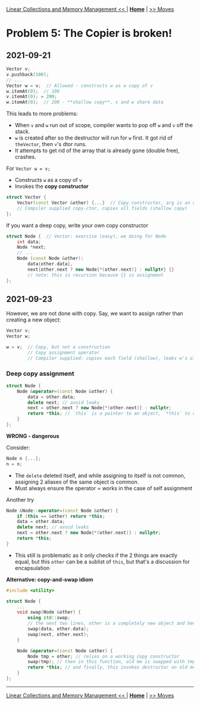 [Linear Collections and Memory Management << ](./problem_4.md) | [**Home**](../README.md) | [>> Moves](./problem_6.md) 

# Problem 5: The Copier is broken!
## **2021-09-21**

```C++
Vector v;
v.pushback(100);
// ...
Vector w = v;  // Allowed - constructs w as a copy of v
w.itemAt(0);  // 100
v.itemAt(0); = 200;
w.itemAt(0);  // 200 - **shallow copy**, v and w share data 
```
This leads to more problems:
- When `v` and `w` run out of scope, compiler wants to pop off `w` and `v` off the stack.
- `w` is created after so the destructor will run for `w` first. It got rid of `theVector`, then `v`'s dtor runs.
- It attempts to get rid of the array that is already gone (double free), crashes.


For `Vector w = v;`
- Constructs `w` as a copy of `v`
- Invokes the **copy constructor**

```C++
struct Vector {
    Vector(const Vector &other) {...}  // Copy constructor, arg is an object of same class type
    // Compiler supplied copy-ctor, copies all fields (shallow copy)
};
```

If you want a deep copy, write your own copy constructor

```C++
struct Node {  // Vector: exercise (easy), we doing for Node
    int data;
    Node *next;
    // ...
    Node (const Node &other): 
        data{other.data}, 
        next{other.next ? new Node{*(other.next)} : nullptr} {} 
        // note: this is recursion because {} is assignment
};
```

## **2021-09-23**
However, we are not done with copy. Say, we want to assign rather than creating a new object:
```C++
Vector v;
Vector w;

w = v;  // Copy, but not a construction
        // Copy assignment operator
        // Compiler supplied: copies each field (shallow), leaks w's old data
```

### **Deep copy assignment**

```C++
struct Node {
    Node &operator=(const Node &other) {
        data = other.data;
        delete next; // avoid leaks
        next = other.next ? new Node{*(other.next)} : nullptr;
        return *this; // `this` is a pointer to an object, `*this` to deref
    }
};
```

**WRONG - dangerous**

Consider:
```C++
Node n {...};
n = n;
```
- The `delete` deleted itself, and while assigning to itself is not common, assigning 2 aliases of the same object is common.
- Must always ensure the operator = works in the case of self assignment

Another try
```C++
Node &Node::operator=(const Node &other) {
    if (this == &other) return *this;
    data = other.data;
    delete next; // avoid leaks
    next = other.next ? new Node{*(other.next)} : nullptr;
    return *this;
}
```
- This still is problematic as it only checks if the 2 things are exactly equal, but this `other` can be a sublist of `this`, but that's a discussion for encapsulation

**Alternative: copy-and-swap idiom**

```C++
#include <utility>

struct Node {
    ...
    void swap(Node &other) {
        using std::swap;
        // the next two lines, other is a completely new object and hence we get a deep copy
        swap(data, other.data);
        swap(next, other.next);
    }

    Node &operator=(const Node &other) {
        Node tmp = other; // relies on a working copy constructor
        swap(tmp); // then in this function, old me is swapped with tmp, which is new thing
        return *this; // and finally, this invokes destructor on old me, cleaning up.
    }
};
```
---
[Linear Collections and Memory Management << ](./problem_4.md) | [**Home**](../README.md) | [>> Moves](./problem_6.md) 